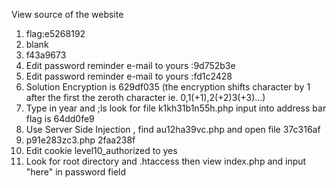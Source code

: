 View source of the website

1. flag:e5268192
2. blank
3. f43a9673
4. Edit password reminder e-mail to yours :9d752b3e
5. Edit password reminder e-mail to yours :fd1c2428
6. Solution Encryption is 629df035 (the encryption shifts character by 1 after the first the zeroth character ie. 0,1(+1),2(+2)3(+3)...)
7. Type in year and ;ls look for file k1kh31b1n55h.php input into address bar flag is 64dd0fe9 
8. Use Server Side Injection <!--#exec cmd="ls ../" -->, find au12ha39vc.php and open file 37c316af
9. <!--#exec cmd="ls /var/www/hackthissite.org/html/missions/basic/9/" --> p91e283zc3.php 2faa238f
10. Edit cookie level10_authorized to yes
11. Look for root directory and .htaccess then view index.php and input "here" in password field
